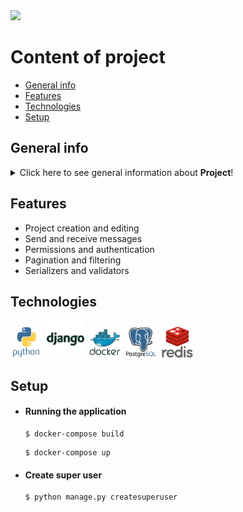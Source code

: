 <img src="https://media.giphy.com/media/M9gbBd9nbDrOTu1Mqx/giphy.gif" width="100"/>

# Content of project
* [General info](#general-info)
* [Features](#features)
* [Technologies](#technologies)
* [Setup](#setup)

## General info
<details>
<summary>Click here to see general information about <b>Project</b>!</summary>
<b>Sending messages with Docker</b>. This project is a simple example of how to use Django REST framework and Docker to create a web application that allows users to send and receive messages. The backend API is built with Django REST framework, which provides a convenient way to create RESTful web services with Python. The backend are packaged as Docker images, which can be easily deployed and run on any machine that supports Docker. The project also includes a docker-compose file that orchestrates the communication between the two containers and a GitHub workflow that automates the testing and deployment of the application. The project demonstrates how to use Django REST framework and Docker to create a scalable, portable, and maintainable web application.</p>
</details>

## Features
<ul>
<li>Project creation and editing</li>
<li>Send and receive messages</li>
<li>Permissions and authentication</li>
<li>Pagination and filtering</li>
<li>Serializers and validators</li>
</ul>

## Technologies
<div>
<img src="https://github.com/devicons/devicon/blob/master/icons/python/python-original-wordmark.svg" title="Python" alt="Python" width="50" height="50"/>&nbsp;
<img src="https://github.com/devicons/devicon/blob/master/icons/django/django-plain-wordmark.svg" title="Django" alt="Django" width="60" height="60"/>&nbsp;
<img src="https://github.com/devicons/devicon/blob/master/icons/docker/docker-original-wordmark.svg" title="Docker" alt="Docker" width="50" height="50"/>&nbsp;
<img src="https://github.com/devicons/devicon/blob/master/icons/postgresql/postgresql-original-wordmark.svg" title="postgresql" alt="postgresql" width="50" height="50"/>&nbsp;
<img src="https://github.com/devicons/devicon/blob/master/icons/redis/redis-original-wordmark.svg" title="Redis" alt="Redis" width="50" height="50"/>&nbsp;
</div>

## Setup
<ul>
  <li><h4>Running the application</h4></li>
  <pre><code>$ docker-compose build</code></pre>
  <pre><code>$ docker-compose up</code></pre>
  <li><h4>Create super user</h4></li>
  <pre><code>$ python manage.py createsuperuser</code></pre>
</ul>

